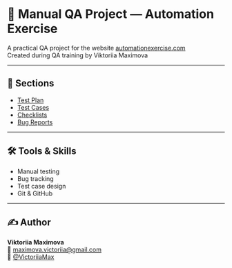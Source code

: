 # 🧪 Manual QA Project — Automation Exercise

A practical QA project for the website [automationexercise.com](https://automationexercise.com)  
Created during QA training by Viktoriia Maximova

---

## 🔗 Sections
- [Test Plan](./test-plan/)
- [Test Cases](./test-cases/)
- [Checklists](./checklists/)
- [Bug Reports](./bug-reports/)

---

## 🛠️ Tools & Skills
- Manual testing
- Bug tracking
- Test case design
- Git & GitHub

---

## ✍️ Author

**Viktoriia Maximova**  
📧 maximova.victoriia@gmail.com  
📱 [@VictoriiaMax](https://t.me/VictoriiaMax)
